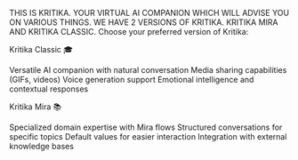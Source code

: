 THIS IS KRITIKA. YOUR VIRTUAL AI COMPANION WHICH WILL ADVISE YOU ON VARIOUS THINGS. WE HAVE 2 VERSIONS OF KRITIKA. KRITIKA MIRA AND KRITIKA CLASSIC. 
Choose your preferred version of Kritika:

Kritika Classic 🎓

Versatile AI companion with natural conversation
Media sharing capabilities (GIFs, videos)
Voice generation support
Emotional intelligence and contextual responses

Kritika Mira 📚

Specialized domain expertise with Mira flows
Structured conversations for specific topics
Default values for easier interaction
Integration with external knowledge bases

